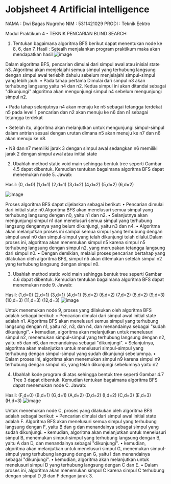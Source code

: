# Jobjsheet 4 Artificial intelligence

NAMA	: Dwi Bagas Nugroho
NIM		: 5311421029
PRODI	: Teknik Eektro

Modul Praktikum 4 - TEKNIK PENCARIAN BLIND SEARCH
1.	Tentukan bagaimana algoritma BFS berikut dapat menentukan node ke 8, 6, dan 7.
Hasil :
Setealh menjalankan program praktikum maka akan mendapatkan hasil
 ![image](https://github.com/bagasnghr10/Jobjsheet-4-Sistem-Cerdas/assets/143892102/be5b1e81-781f-4c94-8872-3c9a9fdb986b)


Dalam algoritma BFS, pencarian dimulai dari simpul awal atau inisial state n3. Algoritma akan menjelajahi semua simpul yang terhubung langsung dengan simpul awal terlebih dahulu sebelum menjelajahi simpul-simpul yang lebih jauh.
•	Pada tahap pertama Dimulai dari simpul n3  akan terhubung langsung yaitu n4 dan n2. Kedua simpul ini akan ditandai sebagai "dikunjungi" algoritma akan mengunjungi simpul n4 sebelum mengunjungi simpul n2.

•	Pada tahap selanjutnya n4 akan menuju ke n5 sebagai tetangga terdekat n5 pada level 1 pencarian dan n2 akan menuju ke n6 dan n1 sebagai tetangga terdekat

•	Setelah itu, algoritma akan melanjutkan untuk mengunjungi simpul-simpul dalam antrian sesuai dengan urutan dimana n5 akan menuju ke n7 dan n6 akan menuju ke n8.

•	N8 dan n7 memiliki jarak 3 dengan simpul awal sedangkan n6 memiliki jarak 2 dengan simpul awal atau initial state

2.	Ubahlah method static void main sehingga bentuk tree seperti Gambar 4.5 dapat dibentuk. Kemudian tentukan bagaimana algoritma BFS dapat menemukan node 5.
Jawab:

Hasil: (0, d=0) (1,d=1) (2,d=1) (3,d=2) (4,d=2) (5,d=2) (6,d=2)

 ![image](https://github.com/bagasnghr10/Jobjsheet-4-Sistem-Cerdas/assets/143892102/7eb213dd-6d07-4e96-8f17-80983218123f)

 
Proses algoritma BFS dapat dijelaskan sebagai berikut:
•	Pencarian dimulai dari initial state n0.Algoritma BFS akan menelusuri semua simpul yang terhubung langsung dengan n0, yaitu n1 dan n2.
•	Selanjutnya akan mengunjungi simpul n1 dan menelusuri semua simpul yang terhubung langsung dengannya yang belum dikunjungi, yaitu n3 dan n4.
•	Algoritma akan melanjutkan proses ini sampai semua simpul yang terhubung dengan simpul awal n0 dan simpul-simpul yang telah dikunjungi telah dilalui.Dalam proses ini, algoritma akan menemukan simpul n5 karena simpul n5 terhubung langsung dengan simpul n2, yang merupakan tetangga langsung dari simpul n0.
•	Dengan demikian, melalui proses pencarian bertahap yang dilakukan oleh algoritma BFS, simpul n5 akan ditemukan setelah simpul n2 yang terhubung langsung dengan simpul n0.

3.	Ubahlah method static void main sehingga bentuk tree seperti Gambar 4.6 dapat dibentuk. Kemudian tentukan bagaimana algoritma BFS dapat menemukan node 9.
Jawab:

 
Hasil: (1,d=0) (2,d=1) (3,d=1) (4,d=1) (5,d=2) (6,d=2) (7,d=2) (8,d=2) (9,d=3) (10,d=3) (11,d=3) (12,d=3)
 ![image](https://github.com/bagasnghr10/Jobjsheet-4-Sistem-Cerdas/assets/143892102/dd9bfdc8-150d-41f6-844c-4867fadc2ca9)

Untuk menemukan node 9, proses yang dilakukan oleh algoritma BFS adalah sebagai berikut:
•	Pencarian dimulai dari simpul awal initial state adalah n1. Algoritma BFS akan menelusuri semua simpul yang terhubung langsung dengan n1, yaitu n2, n3, dan n4, dan menandainya sebagai "sudah dikunjungi”. 
•	kemudian, algoritma akan melanjutkan untuk menelusuri simpul n2, menemukan simpul-simpul yang terhubung langsung dengan n2, yaitu n5 dan n6, dan menandainya sebagai "dikunjungi". 
•	Selanjutnya, algoritma akan melanjutkan untuk menelusuri simpul-simpul yang terhubung dengan simpul-simpul yang sudah dikunjungi sebelumnya. 
•	Dalam proses ini, algoritma akan menemukan simpul n9 karena simpul n9 terhubung dengan simpul n5, yang telah dikunjungi sebelumnya yaitu n2

4.	Ubahlah kode program di atas sehingga bentuk tree seperti Gambar 4.7 Tree 3 dapat dibentuk. Kemudian tentukan bagaimana algoritma BFS dapat menemukan node C.
Jawab:

Hasil: (F,d=0) (B,d=1) (G,d=1) (A,d=2) (D,d=2) (I,d=2) (C,d=3) (E,d=3) (H,d=3)
![image](https://github.com/bagasnghr10/Jobjsheet-4-Sistem-Cerdas/assets/143892102/842e15be-9418-47e3-a3f4-be41ee8e67d6)

Untuk menemukan node C, proses yang dilakukan oleh algoritma BFS adalah sebagai berikut:
•	Pencarian dimulai dari simpul awal initial state adalah F. Algoritma BFS akan menelusuri semua simpul yang terhubung langsung dengan F, yaitu  B dan g dan menandainya sebagai simpul yang sudah dikunjungi.
•	kemudian, algoritma akan melanjutkan untuk menelusuri simpul B, menemukan simpul-simpul yang terhubung langsung dengan B, yaitu A dan D, dan menandainya sebagai "dikunjungi". 
•	kemudian, algoritma akan melanjutkan untuk menelusuri simpul G, menemukan simpul-simpul yang terhubung langsung dengan G, yaitu I dan menandainya sebagai "dikunjungi". 
•	kemudian, algoritma akan melanjutkan untuk menelusuri simpul D yang terhubung langsung dengan C dan E. 
•	Dalam proses ini, algoritma akan menemukan simpul C karena simpul C terhubung dengan simpul D ,B dan F dengan jarak 3.
 
 

